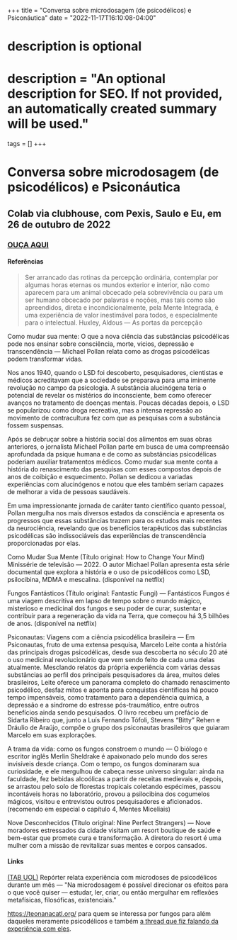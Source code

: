 +++
title = "Conversa sobre microdosagem (de psicodélicos) e Psiconáutica"
date = "2022-11-17T16:10:08-04:00"

#
# description is optional
#
# description = "An optional description for SEO. If not provided, an automatically created summary will be used."

tags = []
+++
# Conversa sobre microdosagem (de psicodélicos) e Psiconáutica
## Colab via clubhouse, com Pexis, Saulo e Eu, em 26 de outubro de 2022
### [OUÇA AQUI](https://www.youtube.com/watch?v=BDzUY_zp_dA)

#### Referências

>Ser arrancado das rotinas da percepção ordinária, contemplar por algumas horas eternas os mundos exterior e interior, não como aparecem para um animal obcecado pela sobrevivência ou para um ser humano obcecado por palavras e noções, mas tais como são apreendidos, direta e incondicionalmente, pela Mente Integrada, é uma experiência de valor inestimável para todos, e especialmente para o intelectual. Huxley, Aldous — As portas da percepção

Como mudar sua mente: O que a nova ciência das substâncias psicodélicas pode nos ensinar sobre consciência, morte, vícios, depressão e transcendência — Michael Pollan relata como as drogas psicodélicas podem transformar vidas.

Nos anos 1940, quando o LSD foi descoberto, pesquisadores, cientistas e médicos acreditavam que a sociedade se preparava para uma iminente revolução no campo da psicologia. A substância alucinógena teria o potencial de revelar os mistérios do inconsciente, bem como oferecer avanços no tratamento de doenças mentais. Poucas décadas depois, o LSD se popularizou como droga recreativa, mas a intensa repressão ao movimento de contracultura fez com que as pesquisas com a substância fossem suspensas.

Após se debruçar sobre a história social dos alimentos em suas obras anteriores, o jornalista Michael Pollan parte em busca de uma compreensão aprofundada da psique humana e de como as substâncias psicodélicas poderiam auxiliar tratamentos médicos. Como mudar sua mente conta a história do renascimento das pesquisas com esses compostos depois de anos de coibição e esquecimento. Pollan se dedicou a variadas experiências com alucinógenos e notou que eles também seriam capazes de melhorar a vida de pessoas saudáveis.

Em uma impressionante jornada de caráter tanto científico quanto pessoal, Pollan mergulha nos mais diversos estados da consciência e apresenta os progressos que essas substâncias trazem para os estudos mais recentes da neurociência, revelando que os benefícios terapêuticos das substâncias psicodélicas são indissociáveis das experiências de transcendência proporcionadas por elas.

Como Mudar Sua Mente (Título original: How to Change Your Mind) Minissérie de televisão — 2022. O autor Michael Pollan apresenta esta série documental que explora a história e o uso de psicodélicos como LSD, psilocibina, MDMA e mescalina. (disponível na netflix)

Fungos Fantásticos (Título original: Fantastic Fungi) — Fantásticos Fungos é uma viagem descritiva em lapso de tempo sobre o mundo mágico, misterioso e medicinal dos fungos e seu poder de curar, sustentar e contribuir para a regeneração da vida na Terra, que começou há 3,5 bilhões de anos. (disponível na netflix)

Psiconautas: Viagens com a ciência psicodélica brasileira — Em Psiconautas, fruto de uma extensa pesquisa, Marcelo Leite conta a história das principais drogas psicodélicas, desde sua descoberta no século 20 até o uso medicinal revolucionário que vem sendo feito de cada uma delas atualmente. Mesclando relatos da própria experiência com várias dessas substâncias ao perfil dos principais pesquisadores da área, muitos deles brasileiros, Leite oferece um panorama completo do chamado renascimento psicodélico, desfaz mitos e aponta para conquistas científicas há pouco tempo impensáveis, como tratamento para a dependência química, a depressão e a síndrome do estresse pós-traumático, entre outros benefícios ainda sendo pesquisados. O livro recebeu um prefácio de Sidarta Ribeiro que, junto a Luís Fernando Tófoli, Stevens “Bitty” Rehen e Dráulio de Araújo, compõe o grupo dos psiconautas brasileiros que guiaram Marcelo em suas explorações.

A trama da vida: como os fungos constroem o mundo — O biólogo e escritor inglês Merlin Sheldrake é apaixonado pelo mundo dos seres invisíveis desde criança. Com o tempo, os fungos dominaram sua curiosidade, e ele mergulhou de cabeça nesse universo singular: ainda na faculdade, fez bebidas alcoólicas a partir de receitas medievais e, depois, se arrastou pelo solo de florestas tropicais coletando espécimes, passou incontáveis horas no laboratório, provou a psilocibina dos cogumelos mágicos, visitou e entrevistou outros pesquisadores e aficionados. (recomendo em especial o capítulo 4, Mentes Miceliais)

Nove Desconhecidos (Título original: Nine Perfect Strangers) — Nove moradores estressados da cidade visitam um resort boutique de saúde e bem-estar que promete cura e transformação. A diretora do resort é uma mulher com a missão de revitalizar suas mentes e corpos cansados.

#### Links

[(TAB UOL)](https://tab.uol.com.br/noticias/redacao/2021/01/15/reporter-relata-experiencia-com-microdoses-de-psicodelicos-durante-um-mes.htm) Repórter relata experiência com microdoses de psicodélicos durante um mês — "Na microdosagem é possível direcionar os efeitos para o que você quiser — estudar, ler, criar, ou então mergulhar em reflexões metafísicas, filosóficas, existenciais."

https://teonanacatl.org/ para quem se interessa por fungos para além daqueles meramente psicodélicos e também [a thread que fiz falando da experiência com eles](https://w4lker.com.br/postagens/ol%C3%A1-caros-mic%C3%B3locos-psiconautas-ou-meros-curiosos/).